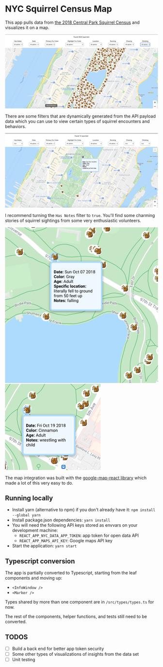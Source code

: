 # NYC Squirrel Census Map

This app pulls data from [the 2018 Central Park Squirrel Census](https://data.cityofnewyork.us/Environment/2018-Central-Park-Squirrel-Census-Squirrel-Data/vfnx-vebw) and visualizes it on a map.

![full results of NYC Squirrel Census on a map](./all_squirrels.png)

There are some filters that are dynamically generated from the API payload data which you can use to view certain types of squirrel encounters and behaviors.

![filtered results of NYC Squirrel Census on a map](./filtered_squirrels.png)

I recommend turning the `Has Notes` filter to `true`. You'll find some charming stories of squirrel sightings from some very enthusiastic volunteers.

![Screen shot of squirrel notes: 'literally fell to ground from 50 feet up'](./squirrel_fell.png)
![Screen shot of squirrel notes: 'wrestling with child'](./squirrel_wrestling.png)

The map integration was built with the [google-map-react library](https://github.com/google-map-react/google-map-react) which made a lot of this very easy to do.

## Running locally
- Install yarn (alternative to npm) if you don't already have it: `npm install --global yarn`
- Install package.json dependencies: `yarn install`
- You will need the following API keys stored as envvars on your development machine:
    - `REACT_APP_NYC_DATA_APP_TOKEN`: app token for open data API
    - `REACT_APP_MAPS_API_KEY`: Google maps API key
- Start the application: `yarn start`

## Typescript conversion
The app is partially converted to Typescript, starting from the leaf components and moving up:
- `<InfoWindow />`
- `<Marker />`

Types shared by more than one component are in `/src/types/types.ts` for now.

The rest of the components, helper functions, and tests still need to be converted.

## TODOS

- [ ] Build a back end for better app token security
- [ ] Some other types of visualizations of insights from the data set
- [ ] Unit testing
